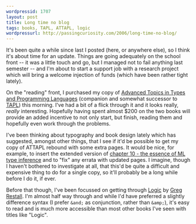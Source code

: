 ```yaml
---
wordpressid: 1707
layout: post
title: Long time no blog
tags: books, TAPL, ATTAPL, logic
wordpressurl: http://passingcuriosity.com/2006/long-time-no-blog/
---
```


It's been quite a while since last I posted (here, or anywhere else), so I
think it's about time for an update. Things are going adequately on the school
front -- it was a little touch and go, but I managed not to fail anything last
semester -- and I'm about to start a support job with a research project which
will bring a welcome injection of funds (which have been rather tight lately).

On the "reading" front, I purchased my copy of [Advanced Topics in Types and
Programming Languages](http://www.cis.upenn.edu/~bcpierce/attapl/index.html)
(companion and somewhat successor to
[TAPL](http://www.cis.upenn.edu/~bcpierce/tapl/index.html)) this morning. I've
had a bit of a flick through it and it looks really, *really* interesting.
Hopefully having spent almost $200 on the two books will provide an added
incentive to not only start, but finish, reading them and hopefully even work
through the problems.

I've been thinking about typography and book design lately which has
suggested, amongst other things, that I see if it'd be possible to get my copy
of ATTAPL rebound with some extra pages. It would be nice, for example, to
insert the extended version of [chapter 10 - the essence of ML type
inference](http://cristal.inria.fr/attapl/) and to "fix" any errata with
updated pages. I imagine, though I haven't bothered to investigate at all,
that this'd be quite a difficult and expensive thing to do for a single copy,
so it'll probably be a long while before I do it, if ever.

Before that though, I've been focussed on getting through
[Logic](http://consequently.org/logic/) by [Greg
Restall](http://consequently.org/). I'm almost half way through and while I'd
have preferred a slightly difference syntax (I prefer `&and;` as conjunction,
rather than `&amp;`), it's easy to read and is much more accessible than most
other books I've seen with titles like "Logic".

